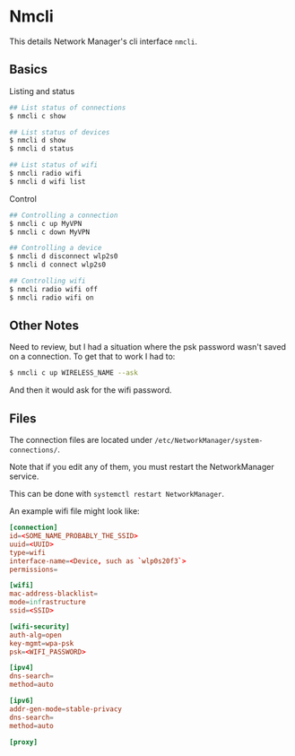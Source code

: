 # Nmcli

This details Network Manager's cli interface `nmcli`.

## Basics

Listing and status

```sh
## List status of connections
$ nmcli c show

## List status of devices
$ nmcli d show
$ nmcli d status

## List status of wifi
$ nmcli radio wifi
$ nmcli d wifi list
```

Control

```sh
## Controlling a connection
$ nmcli c up MyVPN
$ nmcli c down MyVPN

## Controlling a device
$ nmcli d disconnect wlp2s0
$ nmcli d connect wlp2s0

## Controlling wifi
$ nmcli radio wifi off
$ nmcli radio wifi on
```

## Other Notes

Need to review, but I had a situation where the psk password wasn't saved on a connection.
To get that to work I had to:

```sh
$ nmcli c up WIRELESS_NAME --ask
```

And then it would ask for the wifi password.


## Files

The connection files are located under `/etc/NetworkManager/system-connections/`.

Note that if you edit any of them, you must restart the NetworkManager service.

This can be done with `systemctl restart NetworkManager`.

An example wifi file might look like:

```toml
[connection]
id=<SOME_NAME_PROBABLY_THE_SSID>
uuid=<UUID>
type=wifi
interface-name=<Device, such as `wlp0s20f3`>
permissions=

[wifi]
mac-address-blacklist=
mode=infrastructure
ssid=<SSID>

[wifi-security]
auth-alg=open
key-mgmt=wpa-psk
psk=<WIFI_PASSWORD>

[ipv4]
dns-search=
method=auto

[ipv6]
addr-gen-mode=stable-privacy
dns-search=
method=auto

[proxy]
```

